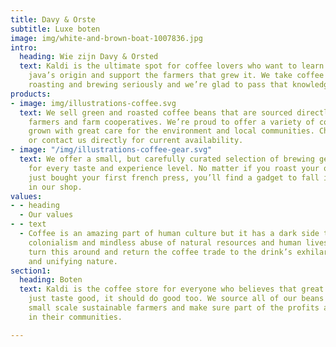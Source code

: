 ```yaml
---
title: Davy & Orste
subtitle: Luxe boten
image: img/white-and-brown-boat-1007836.jpg
intro:
  heading: Wie zijn Davy & Orsted
  text: Kaldi is the ultimate spot for coffee lovers who want to learn about their
    java’s origin and support the farmers that grew it. We take coffee production,
    roasting and brewing seriously and we’re glad to pass that knowledge to anyone.
products:
- image: img/illustrations-coffee.svg
  text: We sell green and roasted coffee beans that are sourced directly from independent
    farmers and farm cooperatives. We’re proud to offer a variety of coffee beans
    grown with great care for the environment and local communities. Check our post
    or contact us directly for current availability.
- image: "/img/illustrations-coffee-gear.svg"
  text: We offer a small, but carefully curated selection of brewing gear and tools
    for every taste and experience level. No matter if you roast your own beans or
    just bought your first french press, you’ll find a gadget to fall in love with
    in our shop.
values:
- - heading
  - Our values
- - text
  - Coffee is an amazing part of human culture but it has a dark side too – one of
    colonialism and mindless abuse of natural resources and human lives. We want to
    turn this around and return the coffee trade to the drink’s exhilarating, empowering
    and unifying nature.
section1:
  heading: Boten
  text: Kaldi is the coffee store for everyone who believes that great coffee shouldn't
    just taste good, it should do good too. We source all of our beans directly from
    small scale sustainable farmers and make sure part of the profits are reinvested
    in their communities.

---
```

